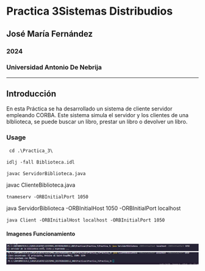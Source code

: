 # Practica 3Sistemas Distribudios
## José María Fernández
### 2024
### Universidad Antonio De Nebrija
---
## Introducción
En esta Práctica se ha desarrollado un sistema de cliente servidor empleando CORBA.
Este sistema simula el servidor y los clientes de una blblioteca, se puede buscar un libro, prestar un libro
o devolver un libro.
### Usage
```
 cd .\Practica_3\
 ```
```
idlj -fall Biblioteca.idl
```
```
javac ServidorBiblioteca.java
```
javac ClienteBiblioteca.java
```
tnameserv -ORBInitialPort 1050
```
java ServidorBiblioteca -ORBInitialHost 1050 -ORBInitialPort localhost
```
java Client -ORBInitialHost localhost -ORBInitialPort 1050 
```

#### Imagenes Funcionamiento
![iMAGEN](./ImagenesReadme/Servidor.PNG)
![Imagen](./ImagenesReadme/Cliente.PNG)

